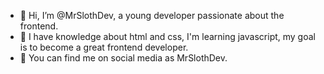 - 👋 Hi, I’m @MrSlothDev, a young developer passionate about the frontend.
- 🦥 I have knowledge about html and css, I'm learning javascript, my goal is to become a great frontend developer.
- 🧭 You can find me on social media as MrSlothDev.
